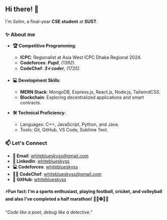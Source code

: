 ## Hi there! 👋
 I'm *Selim*, a final-year **CSE student** at **SUST**.  
### ✨ About me
- **🏆 Competitive Programming**:
  - **ICPC**: Regionalist at Asia West ICPC Dhaka Regional 2024. 
  - **Codeforces**: ***Pupil***, *(1392)*.  
  - **CodeChef**: ***3⭐ coder***, *(1725)*.  
    
- **💻 Development Skills**:  
  - **MERN Stack**: MongoDB, Express.js, React.js, Node.js, TailwindCSS.  
  - **Blockchain**: Exploring decentralized applications and smart contracts.  

- **🛠️ Technical Proficiency**:  
  - Languages: C++, JavaScript, Python, and Java.  
  - Tools: Git, GitHub, VS Code, Sublime Text.  

### 📫 Let's Connect

- **📧 Email**: [whiteblueskyss@gmail.com](mailto:whiteblueskyss@gmail.com)
- **🔗 LinkedIn**: [whiteblueskyss](https://www.linkedin.com/in/whiteblueskyss)
- **💻 Codeforces**: [whiteblueskyss](https://codeforces.com/profile/whiteblueskyss)
- **👨‍💻 CodeChef**: [whiteblueskyss@gmail.com](https://www.codechef.com/users/whiteblueskyss)
- **🐙 GitHub**: [whiteblueskyss](https://github.com/whiteblueskyss)


#### ⚡Fun fact: I'm a sports enthusiast, playing football, cricket, and volleyball and also I've completed a half marathon! 🏃‍♂️⚽🏏🏐

*"Code like a poet, debug like a detective."*

<!---
whiteblueskyss/whiteblueskyss is a ✨ special ✨ repository because its `README.md` (this file) appears on your GitHub profile.
You can click the Preview link to take a look at your changes.
--->
